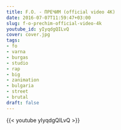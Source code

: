```yaml
---
title: F.O. - ПРЕЧИМ (official video 4K)
date: 2016-07-07T11:59:47+03:00
slug: f-o-prechim-official-video-4k
youtube_id: yIyqdgQILvQ
cover: cover.jpg
tags:
- fo
- varna
- burgas
- studio
- rap
- big
- zanimation
- bulgaria
- street
- brutal
draft: false
---
```


{{< youtube yIyqdgQILvQ >}}
